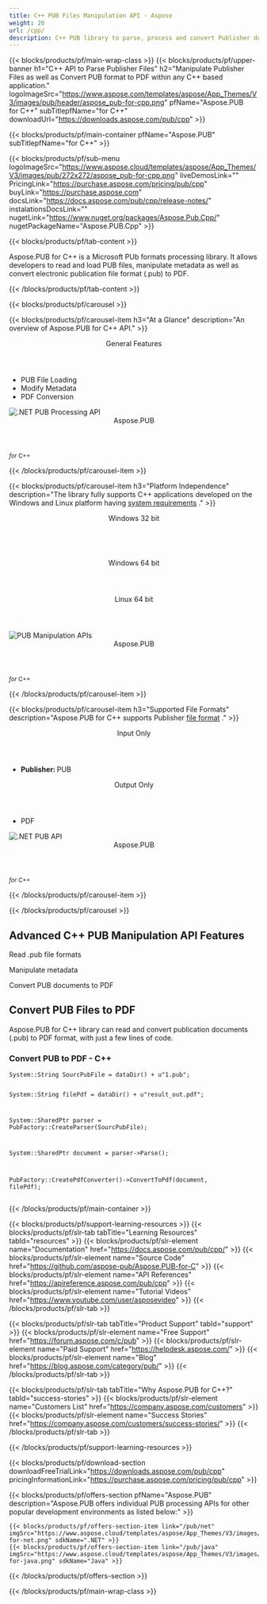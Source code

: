 ```yaml
---
title: C++ PUB Files Manipulation API - Aspose 
weight: 20
url: /cpp/ 
description: C++ PUB library to parse, process and convert Publisher document formats to PDF 
---
```


{{< blocks/products/pf/main-wrap-class >}}
{{< blocks/products/pf/upper-banner h1="C++ API to Parse Publisher Files" h2="Manipulate Publisher Files as well as Convert PUB format to PDF within any C++ based application." logoImageSrc="https://www.aspose.com/templates/aspose/App_Themes/V3/images/pub/header/aspose_pub-for-cpp.png" pfName="Aspose.PUB for C++" subTitlepfName="for C++" downloadUrl="https://downloads.aspose.com/pub/cpp" >}}

{{< blocks/products/pf/main-container pfName="Aspose.PUB" subTitlepfName="for C++" >}}

{{< blocks/products/pf/sub-menu logoImageSrc="https://www.aspose.cloud/templates/aspose/App_Themes/V3/images/pub/272x272/aspose_pub-for-cpp.png" liveDemosLink="" PricingLink="https://purchase.aspose.com/pricing/pub/cpp" buyLink="https://purchase.aspose.com" docsLink="https://docs.aspose.com/pub/cpp/release-notes/" instalationsDocsLink="" nugetLink="https://www.nuget.org/packages/Aspose.Pub.Cpp/" nugetPackageName="Aspose.PUB.Cpp" >}}

{{< blocks/products/pf/tab-content >}}
<p>
 Aspose.PUB for C++ is a Microsoft PUb formats processing library. It allows developers to read and load PUB files, manipulate metadata as well as convert electronic publication file format (.pub) to PDF.
</p>

{{< /blocks/products/pf/tab-content >}}

<!--Diagrams Start-->
{{< blocks/products/pf/carousel >}}

{{< blocks/products/pf/carousel-item h3="At a Glance" description="An overview of Aspose.PUB for C++ API." >}}
<div class="diagram1 d1-cplus">
 <div class="d1-row">
  <div class="d1-col d1-left">
   <!--<header><i class="fa fa-bars"> </i>Features</header>

<ul>

<li>Loading</li>

<li>Conversion</li>

</ul>-->
  </div>
  <!--/left-->
  <div class="d1-col d1-right">
   <header>
    <i class="fa fa-cogs">
    </i>
    General Features
   </header>
   <ul>
    <li>
     PUB File Loading
    </li>
    <li>
     Modify Metadata
    </li>
    <li>
     PDF Conversion
    </li>
   </ul>
  </div>
  <!--/right-->
 </div>
 <!--/row-->
 <div class="d1-logo">
  <img alt=".NET PUB Processing API" src="https://www.aspose.cloud/templates/aspose/App_Themes/V3/images/pub/272x272/aspose_pub-for-cpp.png"/>
  <header>
   Aspose.PUB
  </header>
  <footer>
   <small>
    <em>
     for
    </em>
    C++
   </small>
  </footer>
 </div>
 <!--/logo-->
</div>

{{< /blocks/products/pf/carousel-item >}}

{{< blocks/products/pf/carousel-item h3="Platform Independence" description="The library fully supports C++ applications developed on the Windows and Linux platform having [system requirements](https://docs.aspose.com/pub/net/system-requirements/)  ." >}}
<div class="diagram1 d1-cplus">
 <div class="d1-row">
  <div class="d1-col d1-left">
   <header>
    <i class="fa fa-cubes">
    </i>
    Windows 32 bit
   </header>
   <br/>
   <header>
    <i class="fa fa-cubes">
    </i>
    Windows 64 bit
   </header>
  </div>
  <!--/left-->
  <div class="d1-col d1-right">
   <header>
    <i class="fa fa-cubes">
    </i>
    Linux 64 bit
   </header>
  </div>
  <!--/right-->
 </div>
 <!--/row-->
 <div class="d1-logo">
  <img alt="PUB Manipulation APIs" src="https://www.aspose.cloud/templates/aspose/App_Themes/V3/images/pub/272x272/aspose_pub-for-cpp.png"/>
  <header>
   Aspose.PUB
  </header>
  <footer>
   <small>
    <em>
     for
    </em>
    C++
   </small>
  </footer>
 </div>
 <!--/logo-->
</div>

{{< /blocks/products/pf/carousel-item >}}

{{< blocks/products/pf/carousel-item h3="Supported File Formats" description="Aspose.PUB for C++ supports Publisher [file format](https://docs.aspose.com/pub/cpp/supported-file-formats/)  ." >}}
<div class="diagram1 d2 d1-cplus">
 <div class="d1-row">
  <div class="d1-col d1-left">
   <header>
    <i class="fa fa-long-arrow-down">
    </i>
    Input Only
   </header>
   <ul>
    <li>
     <b>
      Publisher:
     </b>
     PUB
    </li>
   </ul>
  </div>
  <!--/left-->
  <div class="d1-col d1-right">
   <header>
    <i class="fa fa-mail-forward">
    </i>
    Output Only
   </header>
   <ul>
    <li>
     PDF
    </li>
   </ul>
  </div>
  <!--/right-->
 </div>
 <!--/row-->
 <div class="d1-logo">
  <img alt=".NET PUB API" src="https://www.aspose.cloud/templates/aspose/App_Themes/V3/images/pub/272x272/aspose_pub-for-cpp.png"/>
  <header>
   Aspose.PUB
  </header>
  <footer>
   <small>
    <em>
     for
    </em>
    C++
   </small>
  </footer>
 </div>
 <!--/logo-->
</div>

{{< /blocks/products/pf/carousel-item >}}

{{< /blocks/products/pf/carousel >}}
<!--Diagrams End-->

<!--Feature-section Start-->
<div class="container-fluid features-section bg-gray singleproduct">
 <a class="anchor" id="features" name="features">
 </a>
 <div class="row">
  <div class="container">
   <h2 class="pr-ft">
    Advanced C++ PUB Manipulation API Features
   </h2>
   <p>
   </p>
   <div class="col-lg-4">
    <em class="fa fa-columns ico-blue fa-2x col-lg-2">
    </em>
    <p class="col-lg-10">
     Read .pub file formats
    </p>
   </div>
   <div class="col-lg-4">
    <em class="fa fa-pencil-square-o ico-blue fa-2x col-lg-2">
    </em>
    <p class="col-lg-10">
     Manipulate metadata
    </p>
   </div>
   <div class="col-lg-4">
    <em class="fa fa-repeat ico-blue fa-2x col-lg-2">
    </em>
    <p class="col-lg-10">
     Convert PUB documents to PDF
    </p>
   </div>
   <!--

<div class="col-lg-4"><em class="fa fa-cogs ico-blue fa-2x col-lg-2"> </em>

<p class="col-lg-10">Manage Opacity of Layers & Flatten Layers</p>

</div>-->
   <!--<div class="col-lg-12">

<h2 class="h2title">Latest PUB API Features</h2>

<p>Aspose.PUB for .NET API continuously adding more features to make it powerful. Here is list of few picks from the latest ones added.</p>

<ul>

<li>Support of Fill layers. Pattern, Color and Gradient fill</li>

<li>Support of GdFlResource, VmskResource, PtFlResource and VsmsResource</li>

<li>Load JPEG/PNG/etc image files to PsdImage without direct loading</li>

<li>Support of Layer Vector Masks and Text Layer Custom FlipRotate</li>

<li>Rendering of Stroke effect with Color Fill for export</li>

</ul>

</div>-->
   <div class="col-lg-12">
    <h2 class="h2title">
     Convert PUB Files to PDF
    </h2>
    <p>
     Aspose.PUB for C++ library can read and convert publication documents (.pub) to PDF format, with just a few lines of code.
    </p>
    <div class="codeblock" id="code">
     <h3>
      Convert PUB to PDF - C++
     </h3>
     <pre><code class="cs">System::String SourcPubFile = dataDir() + u"1.pub";

System::String filePdf = dataDir() + u"result_out.pdf";

System::SharedPtr parser = PubFactory::CreateParser(SourcPubFile);

System::SharedPtr document = parser-&gt;Parse();

PubFactory::CreatePdfConverter()-&gt;ConvertToPdf(document, filePdf);</code></pre>
    </div>
   </div>
   <!--<div class="col-lg-12">

<h2 class="h2title">Access & Manipulate PUB Layers</h2>

<p>Aspose.PUB for .NET lets you access layers of a PUB with the ability to draw on it with either image or text. You can merge layers, update text on layers, set effects or export layer as an image. You may also use PUB .NET API to detect flattened PUB files or create thumbnails.</p>

</div>-->
   <!--<div class="col-lg-12">

<h2 class="h2title">Read or Create PUB Files</h2>

<p>Aspose.PUB for .NET not only supports loading PSD & PSB file formats for manipulation & conversion but it also provides the capability to create PUB & PSB files from scratch. .NET developers can use the API to automate scenarios that may help them on their way.</p>

<div id="code" class="codeblock">

<h3>Create PUB from scratch - C#</h3>

<pre><code class="cs">using (var PUB = Aspose.PSD.Image.Create(new Aspose.PSD.ImageOptions.PsdOptions()

{

    Source = new Aspose.PSD.Sources.FileCreateSource(dir + "output.psd", false),

    ColorMode = Aspose.PSD.FileFormats.Psd.ColorModes.Rgb,

    CompressionMethod = Aspose.PSD.FileFormats.Psd.CompressionMethod.RLE,

    Version = 4

}, 400, 400))

{

    // draw some graphics over the newly created PSD

    var graphics = new Aspose.PSD.Graphics(psd);

    graphics.Clear(Aspose.PSD.Color.White);

    graphics.DrawEllipse(new Aspose.PSD.Pen(Aspose.PSD.Color.Red, 6), new Aspose.PSD.Rectangle(0, 0, 400, 400));

    psd.Save();

}</code></pre>

</div>

</div>-->
   <!--<div class="col-lg-12">

<h2 class="h2title">Various Imaging Filters</h2>

<p>Aspose.PUB for .NET provides the core imaging features such as color adjustment via its class libraries. Developers can easily adjust brightness, contrast or gamma on raster image loaded by the API. Furthermore, developers can dynamically dither or blur images as well as use popular filters including Median, Gauss Wiener, Motion Wiener and Bradley Threshold.</p>

</div>-->
  </div>
 </div>
</div>
<!--Feature-section End-->

{{< /blocks/products/pf/main-container >}}


{{< blocks/products/pf/support-learning-resources >}}
{{< blocks/products/pf/slr-tab tabTitle="Learning Resources" tabId="resources" >}}
{{< blocks/products/pf/slr-element name="Documentation" href="https://docs.aspose.com/pub/cpp/" >}}
{{< blocks/products/pf/slr-element name="Source Code" href="https://github.com/aspose-pub/Aspose.PUB-for-C" >}}
{{< blocks/products/pf/slr-element name="API References" href="https://apireference.aspose.com/pub/cpp" >}}
{{< blocks/products/pf/slr-element name="Tutorial Videos" href="https://www.youtube.com/user/asposevideo" >}}
{{< /blocks/products/pf/slr-tab >}}

{{< blocks/products/pf/slr-tab tabTitle="Product Support" tabId="support" >}}
{{< blocks/products/pf/slr-element name="Free Support" href="https://forum.aspose.com/c/pub" >}}
{{< blocks/products/pf/slr-element name="Paid Support" href="https://helpdesk.aspose.com/" >}}
{{< blocks/products/pf/slr-element name="Blog" href="https://blog.aspose.com/category/pub/" >}}
{{< /blocks/products/pf/slr-tab >}}

{{< blocks/products/pf/slr-tab tabTitle="Why Aspose.PUB for C++?" tabId="success-stories" >}}
{{< blocks/products/pf/slr-element name="Customers List" href="https://company.aspose.com/customers" >}}
{{< blocks/products/pf/slr-element name="Success Stories" href="https://company.aspose.com/customers/success-stories/" >}}
{{< /blocks/products/pf/slr-tab >}}

{{< /blocks/products/pf/support-learning-resources >}}

{{< blocks/products/pf/download-section downloadFreeTrialLink="https://downloads.aspose.com/pub/cpp" pricingInformationLink="https://purchase.aspose.com/pricing/pub/cpp" >}}

{{< blocks/products/pf/offers-section pfName="Aspose.PUB" description="Aspose.PUB offers individual PUB processing APIs for other popular development environments as listed below:" >}}

    {{< blocks/products/pf/offers-section-item link="/pub/net" imgSrc="https://www.aspose.cloud/templates/aspose/App_Themes/V3/images/pub/272x272/aspose_pub-for-net.png" sdkName=".NET" >}}
    {{< blocks/products/pf/offers-section-item link="/pub/java" imgSrc="https://www.aspose.cloud/templates/aspose/App_Themes/V3/images/pub/272x272/aspose_pub-for-java.png" sdkName="Java" >}}

{{< /blocks/products/pf/offers-section >}}

{{< /blocks/products/pf/main-wrap-class >}}